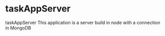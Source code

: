 # taskAppServer
taskAppServer
This application is a server build in node with a connection in MongoDB
